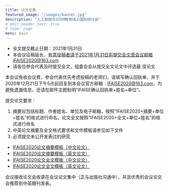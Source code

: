 ```yaml
---
title: 论文征集
featured_image: "/images/banner.jpg"
description: "人工智能与STEM教育线上国际研讨会"
# omit_header_text: true
# type: page
menu: main
---
```


- 全文提交截止日期：2021年1月31日
- 本会议征稿延长，有意投稿者请于2021年1月31日前提交全文至会议邮箱IFAISE2020@163.com
- 请各位参会代表及时提交全文，组委会会从提交全文论文中评选最 佳论文 

 
本会议免收会议费，参会代表优先考虑投稿的老师们，请填写确认回执单，并于2020年12月21日下午5点前回复到本会议官方邮箱：IFAISE2020@163.com，为避免遗漏信息，还请在邮件主题标明“IFAISE确认回执单+姓名+单位”。
 
提交论文要求：

1. 摘要应包括标题、作者姓名、单位及电子邮箱，按照“IFAISE2020+摘要+单位+姓名”的格式进行命名。论文全文按照“IFAISE2020+全文+单位+姓名”的格式进行命名
2. 中英论文摘要及全文格式要求和文件模板请参见如下文件
3. 必须提交未公开发表过的研究

- [IFAISE2020论文摘要模板（中文论文）](/attachments/IFAISE2020_Template_for_Chinese_paper_abstract.docx)
- [IFAISE2020论文摘要模板（英文论文）](/attachments/IFAISE2020_Template_for_English_paper_abstract.doc)
- [IFAISE2020论文全文模板（中文论文）](/attachments/IFAISE2020_Template_for_Chinese_paper_full_paper.doc)
- [IFAISE2020论文全文模板（英文论文）](/attachments/IFAISE2020_Template_for_English_paper_full_paper.doc)

会议接收论文会收录在会议论文集中（正与出版社沟通中），并且优秀的会议论文会推荐到中英期刊发表。
